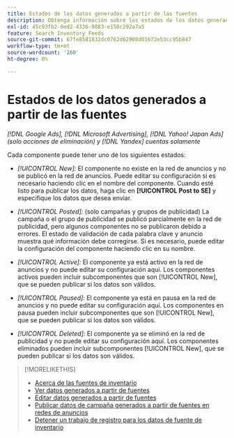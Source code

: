 ```yaml
---
title: Estados de los datos generados a partir de las fuentes
description: Obtenga información sobre los estados de los datos generados a partir de las fuentes de datos de inventario.
exl-id: 45c93fb2-0ed2-4336-9883-e150c292a7a5
feature: Search Inventory Feeds
source-git-commit: 67fe8581832dc0762d62908d01672e53cc95b847
workflow-type: tm+mt
source-wordcount: '260'
ht-degree: 0%

---
```


# Estados de los datos generados a partir de las fuentes

*[!DNL Google Ads], [!DNL Microsoft Advertising], [!DNL Yahoo! Japan Ads] (solo acciones de eliminación) y [!DNL Yandex] cuentas solamente*

Cada componente puede tener uno de los siguientes estados:

* *[!UICONTROL New]:* El componente no existe en la red de anuncios y no se publicó en la red de anuncios. Puede editar su configuración si es necesario haciendo clic en el nombre del componente. Cuando esté listo para publicar los datos, haga clic en **[!UICONTROL Post to SE]** y especifique los datos que desea enviar.

* *[!UICONTROL Posted]:* (solo campañas y grupos de publicidad) La campaña o el grupo de publicidad se publicó parcialmente en la red de publicidad, pero algunos componentes no se publicaron debido a errores. El estado de validación de cada palabra clave y anuncio muestra qué información debe corregirse. Si es necesario, puede editar la configuración del componente haciendo clic en su nombre.

* *[!UICONTROL Active]:* El componente ya está activo en la red de anuncios y no puede editar su configuración aquí. Los componentes activos pueden incluir subcomponentes que son [!UICONTROL New], que se pueden publicar si los datos son válidos.

* *[!UICONTROL Paused]:* El componente ya está en pausa en la red de anuncios y no puede editar su configuración aquí. Los componentes en pausa pueden incluir subcomponentes que son [!UICONTROL New], que se pueden publicar si los datos son válidos.

* *[!UICONTROL Deleted]:* El componente ya se eliminó en la red de publicidad y no puede editar su configuración aquí. Los componentes eliminados pueden incluir subcomponentes [!UICONTROL New], que se pueden publicar si los datos son válidos.

>[!MORELIKETHIS]
>
>* [Acerca de las fuentes de inventario](inventory-feeds-about.md)
>* [Ver datos generados a partir de fuentes](propagated-data-view.md)
>* [Editar datos generados a partir de fuentes](propagated-data-edit.md)
>* [Publicar datos de campaña generados a partir de fuentes en redes de anuncios](propagated-data-post.md)
>* [Detener un trabajo de registro para los datos de fuente de inventario](stop-job.md)
